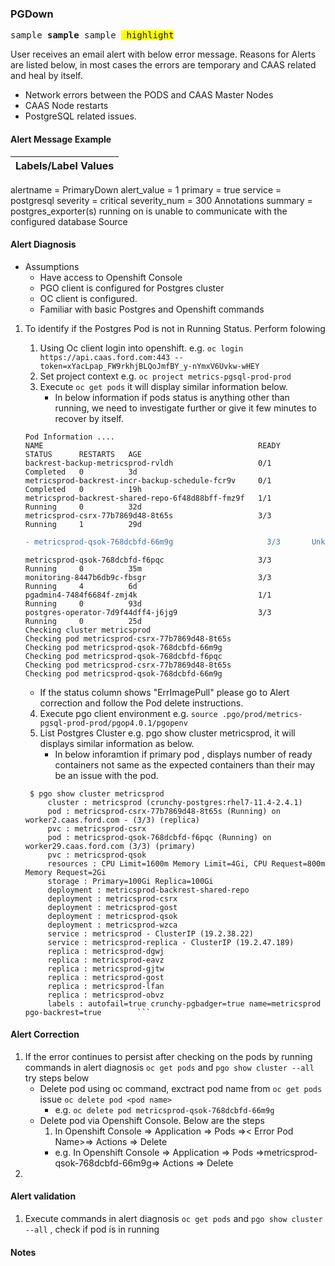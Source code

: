 
### PGDown 
<pre>
sample <b>sample</b> sample <span style="background-color:yellow"> highlight</span>
</pre>


User receives an email alert with below error message.  Reasons for Alerts are listed below,  in most cases the errors are temporary and CAAS related and heal by itself. 
- Network errors between the PODS and CAAS Master Nodes
- CAAS Node restarts
- PostgreSQL related issues.
#### Alert Message Example


| Labels/Label Values |
| -------------------------------------------- |
alertname = PrimaryDown
alert_value = 1
primary = true
service = postgresql
severity = critical
severity_num = 300
Annotations
summary = postgres_exporter(s) running on is unable to communicate with the configured database
Source

#### Alert Diagnosis

-  Assumptions
   -  Have access to Openshift Console
   -  PGO client is configured for Postgres cluster
   -  OC client is configured.
   -  Familiar with basic Postgres and Openshift commands

1. To identify if the Postgres Pod is not in Running Status. Perform folowing 

   1. Using Oc client login into openshift.  e.g. ``` oc login https://api.caas.ford.com:443 --token=xYacLpap_FW9rkhjBLQoJmfBY_y-nYmxV6Uvkw-wHEY ```
   1. Set project context e.g. ``` oc project metrics-pgsql-prod-prod ```
   1. Execute ``` oc get pods ``` it will display similar information below. 
      - In below information if pods status is anything other than running, we need to investigate further or give it few minutes to recover by itself. 
  
     ```
    Pod Information ....
    NAME                                                READY     STATUS      RESTARTS   AGE
    backrest-backup-metricsprod-rvldh                   0/1       Completed   0          3d
    metricsprod-backrest-incr-backup-schedule-fcr9v     0/1       Completed   0          19h
    metricsprod-backrest-shared-repo-6f48d88bff-fmz9f   1/1       Running     0          32d
    metricsprod-csrx-77b7869d48-8t65s                   3/3       Running     1          29d
    ```
     ```diff
    - metricsprod-qsok-768dcbfd-66m9g                     3/3       Unknown     0          25d 
   ```
    ```
    metricsprod-qsok-768dcbfd-f6pqc                     3/3       Running     0          35m
    monitoring-8447b6db9c-fbsgr                         3/3       Running     4          6d
    pgadmin4-7484f6684f-zmj4k                           1/1       Running     0          93d
    postgres-operator-7d9f44dff4-j6jg9                  3/3       Running     0          25d
    Checking cluster metricsprod 
    Checking pod metricsprod-csrx-77b7869d48-8t65s 
    Checking pod metricsprod-qsok-768dcbfd-66m9g 
    Checking pod metricsprod-qsok-768dcbfd-f6pqc 
    Checking pod metricsprod-csrx-77b7869d48-8t65s 
    Checking pod metricsprod-qsok-768dcbfd-66m9g 
   ```
      - If the status column shows "ErrImagePull" please go to Alert correction and follow the Pod delete instructions. 
   
    4.  Execute pgo client environment e.g. ``` source .pgo/prod/metrics-pgsql-prod-prod/pgop4.0.1/pgopenv ```
   1. List  Postgres Cluster e.g. pgo show cluster metricsprod,  it will displays similar information as below.
        - In below inforamtion if primary pod , displays number of ready containers not same as the expected containers than their may be an issue with the pod. 
   ```
    $ pgo show cluster metricsprod
        cluster : metricsprod (crunchy-postgres:rhel7-11.4-2.4.1)
        pod : metricsprod-csrx-77b7869d48-8t65s (Running) on worker2.caas.ford.com - (3/3) (replica) 
        pvc : metricsprod-csrx
        pod : metricsprod-qsok-768dcbfd-f6pqc (Running) on worker29.caas.ford.com (3/3) (primary)
        pvc : metricsprod-qsok
        resources : CPU Limit=1600m Memory Limit=4Gi, CPU Request=800m Memory Request=2Gi
        storage : Primary=100Gi Replica=100Gi
        deployment : metricsprod-backrest-shared-repo
        deployment : metricsprod-csrx
        deployment : metricsprod-gost
        deployment : metricsprod-qsok
        deployment : metricsprod-wzca
        service : metricsprod - ClusterIP (19.2.38.22)
        service : metricsprod-replica - ClusterIP (19.2.47.189)
        replica : metricsprod-dgwj
        replica : metricsprod-eavz
        replica : metricsprod-gjtw
        replica : metricsprod-gost
        replica : metricsprod-lfan
        replica : metricsprod-obvz
        labels : autofail=true crunchy-pgbadger=true name=metricsprod pgo-backrest=true        ```
   ```
#### Alert Correction   

1.  If the error continues to persist after checking on the pods by running commands in alert diagnosis ``` oc get pods ``` and ``` pgo show cluster --all ``` try steps below
    - Delete pod using oc command, exctract pod name from ``` oc get pods ``` issue ``` oc delete pod <pod name> ``` 
        -   e.g.  ``` oc delete pod metricsprod-qsok-768dcbfd-66m9g ```
    - Delete pod via Openshift Console.  Below are the steps
      1.  In Openshift Console ⇒ Application ⇒ Pods ⇒< Error Pod Name>⇒ Actions ⇒ Delete
        -   e.g. In Openshift Console ⇒ Application ⇒ Pods ⇒metricsprod-qsok-768dcbfd-66m9g⇒ Actions ⇒ Delete
 1.          
####  Alert validation  
1. Execute commands in alert diagnosis ``` oc get pods ``` and ``` pgo show cluster --all ``` , check if pod is in running


#### Notes
